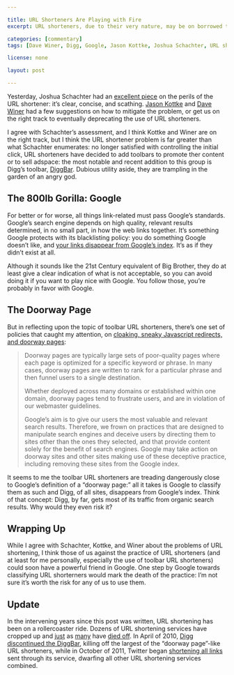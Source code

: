 ```yaml
---

title: URL Shorteners Are Playing with Fire
excerpt: URL shorteners, due to their very nature, may be on borrowed time. One step by Google and the entire industry collapses like the house of cards it is.

categories: [commentary]
tags: [Dave Winer, Digg, Google, Jason Kottke, Joshua Schachter, URL shorteners]

license: none

layout: post

---
```


Yesterday, Joshua Schachter had an [excellent piece][1] on the perils of the URL shortener: it’s clear, concise, and scathing. [Jason Kottke][2] and [Dave Winer][3] had a few suggestions on how to mitigate the problem, or get us on the right track to eventually deprecating the use of URL shorteners.

I agree with Schachter’s assessment, and I think Kottke and Winer are on the right track, but I think the URL shortener problem is far greater than what Schachter enumerates: no longer satisfied with controlling the initial click, URL shorteners have decided to add toolbars to promote ther content or to sell adspace: the most notable and recent addition to this group is Digg’s toolbar, [DiggBar][4]. Dubious utility aside, they are trampling in the garden of an angry god.

## The 800lb Gorilla: Google

For better or for worse, all things link-related must pass Google’s standards. Google’s search engine depends on high quality, relevant results determined, in no small part, in how the web links together. It’s something Google protects with its blacklisting policy: you do something Google doesn’t like, and [your links disappear from Google’s index][5]. It’s as if they didn’t exist at all.

Although it sounds like the 21st Century equivalent of Big Brother, they do at least give a clear indication of what is not acceptable, so you can avoid doing it if you want to play nice with Google. You follow those, you’re probably in favor with Google.

## The Doorway Page

But in reflecting upon the topic of toolbar URL shorteners, there’s one set of policies that caught my attention, on [cloaking, sneaky Javascript redirects, and doorway pages][6]:

> Doorway pages are typically large sets of poor-quality pages where each page is optimized for a specific keyword or phrase. In many cases, doorway pages are written to rank for a particular phrase and then funnel users to a single destination.
>
> Whether deployed across many domains or established within one domain, doorway pages tend to frustrate users, and are in violation of our webmaster guidelines.
>
> Google’s aim is to give our users the most valuable and relevant search results. Therefore, we frown on practices that are designed to manipulate search engines and deceive users by directing them to sites other than the ones they selected, and that provide content solely for the benefit of search engines. Google may take action on doorway sites and other sites making use of these deceptive practice, including removing these sites from the Google index.

It seems to me the toolbar URL shorteners are treading dangerously close to Google’s definition of a “doorway page:” all it takes is Google to classify them as such and Digg, of all sites, disappears from Google’s index. Think of that concept: Digg, by far, gets most of its traffic from organic search results. Why would they even risk it?

## Wrapping Up

While I agree with Schachter, Kottke, and Winer about the problems of URL shortening, I think those of us against the practice of URL shorteners (and at least for me personally, especially the use of toolbar URL shorteners) could soon have a powerful friend in Google. One step by Google towards classifying URL shorterners would mark the death of the practice: I’m not sure it’s worth the risk for any of us to use them.

## Update

In the intervening years since this post was written, URL shortening has been on a rollercoaster ride. Dozens of URL shortening services have cropped up and [just][7] as [many][9] have [died off][9]. In April of 2010, [Digg discontinued the DiggBar][10], killing off the largest of the “doorway page”-like URL shorteners, while in October of 2011, Twitter began [shortening all links][11] sent through its service, dwarfing all other URL shortening services combined.

[1]: http://joshua.schachter.org/2009/04/on-url-shorteners.html "On URL Shorteners"
[2]: http://www.kottke.org/09/04/url-shorteners-suck "URL shorteners suck"
[3]: http://scripting.com/stories/2009/04/03/joshIsRightUrlShortenersAr.html "Josh is right, URL shorteners are risky"
[4]: http://readwrite.com/2009/04/02/digg_launches_diggbar "Digg Launches New Toolbar - Makes Digging and Sharing Easier"
[5]: http://www.informationweek.com/fear-the-google-blacklist/d/d-id/1064610? "Fear The Google Blacklist"
[6]: https://support.google.com/webmasters/answer/66355?hl=en "Webmaster Tools - Cloaking"
[7]: http://mashable.com/2009/08/09/trim-shuts-down/ "Tr.im URL Shortener Shuts Down; Short Links to Die?"
[8]: http://mashable.com/2009/10/04/cli-gs-shut-down/ "Cli.gs URL Shortener To Shut Down"
[9]: http://www.afterdawn.com/news/article.cfm/2013/10/13/yahoo_buys_url_shortener_bread_shuts_down_service "Yahoo buys URL shortener Bread, shuts down service"
[10]: http://techcrunch.com/2010/04/06/diggs-kevin-rose-diggbar-is-bad-for-the-internet-so-were-killing-it/ "Digg's Kevin Rose: DiggBar Is Bad For The Internet, So We’re Killing It"
[11]: https://dev.twitter.com/discussions/2806 "All URLs regardless of their length are now automatically wrapped with t.co"
